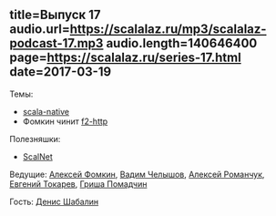 title=Выпуск 17
audio.url=https://scalalaz.ru/mp3/scalalaz-podcast-17.mp3
audio.length=140646400
page=https://scalalaz.ru/series-17.html
date=2017-03-19
----
Темы:

- [scala-native](https://www.scala-native.org/en/latest/)
- Фомкин чинит [f2-http](https://github.com/Spinoco/fs2-http)

Полезняшки:

- [ScalNet](https://github.com/deeplearning4j/ScalNet)

Ведущие: [Алексей Фомкин](https://github.com/fomkin), [Вадим Челышов](https://github.com/dos65), [Алексей Романчук](https://github.com/13h3r),
[Евгений Токарев](https://github.com/strobe), [Гриша Помадчин](https://github.com/pomadchin)

Гость: [Денис Шабалин](https://github.com/densh)
